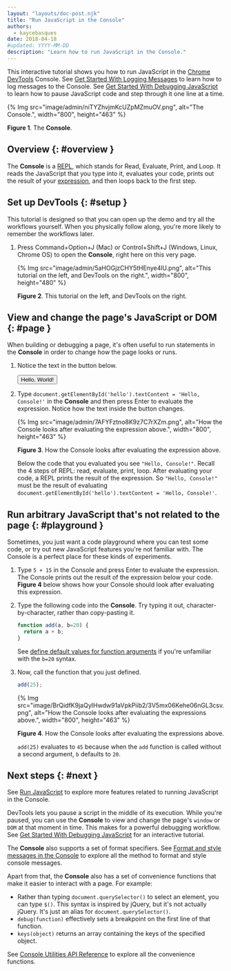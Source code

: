 ```yaml
---
layout: "layouts/doc-post.njk"
title: "Run JavaScript in the Console"
authors:
  - kaycebasques
date: 2018-04-18
#updated: YYYY-MM-DD
description: "Learn how to run JavaScript in the Console."
---
```


This interactive tutorial shows you how to run JavaScript in the [Chrome DevTools][1] Console. See
[Get Started With Logging Messages][2] to learn how to log messages to the Console. See [Get Started
With Debugging JavaScript][3] to learn how to pause JavaScript code and step through it one line at
a time.

{% Img src="image/admin/niTYZhvjmKcUZpMZmuOV.png", alt="The Console.", width="800", height="463" %}

**Figure 1**. The **Console**.

## Overview {: #overview }

The **Console** is a [REPL][4], which stands for Read, Evaluate, Print, and Loop. It reads the
JavaScript that you type into it, evaluates your code, prints out the result of your
[expression][5], and then loops back to the first step.

## Set up DevTools {: #setup }

This tutorial is designed so that you can open up the demo and try all the workflows yourself. When
you physically follow along, you're more likely to remember the workflows later.

1.  Press Command+Option+J (Mac) or Control+Shift+J (Windows, Linux, Chrome OS) to open the
    **Console**, right here on this very page.

    {% Img src="image/admin/5aHOGjzCHY5tHEnye4lU.png", alt="This tutorial on the left, and DevTools on the right.", width="800", height="480" %}

    **Figure 2**. This tutorial on the left, and DevTools on the right.

## View and change the page's JavaScript or DOM {: #page }

When building or debugging a page, it's often useful to run statements in the **Console** in order
to change how the page looks or runs.

1.  Notice the text in the button below.

    <button id="hello">Hello, World!</button>

2.  Type `document.getElementById('hello').textContent = 'Hello, Console!'` in the **Console** and
    then press Enter to evaluate the expression. Notice how the text inside the button changes.

    {% Img src="image/admin/7AFYFztno8K9z7C7rXZm.png", alt="How the Console looks after evaluating the expression above.", width="800", height="463" %}

    **Figure 3**. How the Console looks after evaluating the expression above.

    Below the code that you evaluated you see `"Hello, Console!"`. Recall the 4 steps of REPL: read,
    evaluate, print, loop. After evaluating your code, a REPL prints the result of the expression.
    So `"Hello, Console!"` must be the result of evaluating
    `document.getElementById('hello').textContent = 'Hello, Console!'`.

## Run arbitrary JavaScript that's not related to the page {: #playground }

Sometimes, you just want a code playground where you can test some code, or try out new JavaScript
features you're not familiar with. The Console is a perfect place for these kinds of experiments.

1.  Type `5 + 15` in the Console and press Enter to evaluate the expression. The Console prints out
    the result of the expression below your code. **Figure 4** below shows how your Console should
    look after evaluating this expression.
2.  Type the following code into the **Console**. Try typing it out, character-by-character, rather
    than copy-pasting it.

    ```js
    function add(a, b=20) {
      return a + b;
    }
    ```

    See [define default values for function arguments][6] if you're unfamiliar with the `b=20`
    syntax.

3.  Now, call the function that you just defined.

    ```js
    add(25);
    ```

    {% Img src="image/BrQidfK9jaQyIHwdw91aVpkPiib2/3V5mx06Kehe06nGL3csv.png", alt="How the Console looks after evaluating the expressions above.", width="800", height="463" %}

    **Figure 4**. How the Console looks after evaluating the expressions above.

    `add(25)` evaluates to `45` because when the `add` function is called without a second argument,
    `b` defaults to `20`.

## Next steps {: #next }

See [Run JavaScript][7] to explore more features related to running JavaScript in the Console.

DevTools lets you pause a script in the middle of its execution. While you're paused, you can use
the **Console** to view and change the page's `window` or `DOM` at that moment in time. This makes
for a powerful debugging workflow. See [Get Started With Debugging JavaScript][8] for an interactive
tutorial.

The **Console** also supports a set of format specifiers. See [Format and style messages in the Console](/docs/devtools/console/format-style) to explore all the method to format and style console messages.

Apart from that, the **Console** also has a set of convenience functions that make it easier to interact with a page.
For example:

- Rather than typing `document.querySelector()` to select an element, you can type `$()`. This
  syntax is inspired by jQuery, but it's not actually jQuery. It's just an alias for
  `document.querySelector()`.
- `debug(function)` effectively sets a breakpoint on the first line of that function.
- `keys(object)` returns an array containing the keys of the specified object.

See [Console Utilities API Reference][9] to explore all the convenience functions.

[1]: /docs/devtools
[2]: /docs/devtools/console/log
[3]: /docs/devtools/javascript
[4]: https://en.wikipedia.org/wiki/Read%E2%80%93eval%E2%80%93print_loop
[5]: http://2ality.com/2012/09/expressions-vs-statements.html
[6]: http://es6-features.org/#DefaultParameterValues
[7]: /docs/devtools/console/reference#js
[8]: /docs/devtools/javascript
[9]: /docs/devtools/console/utilities
